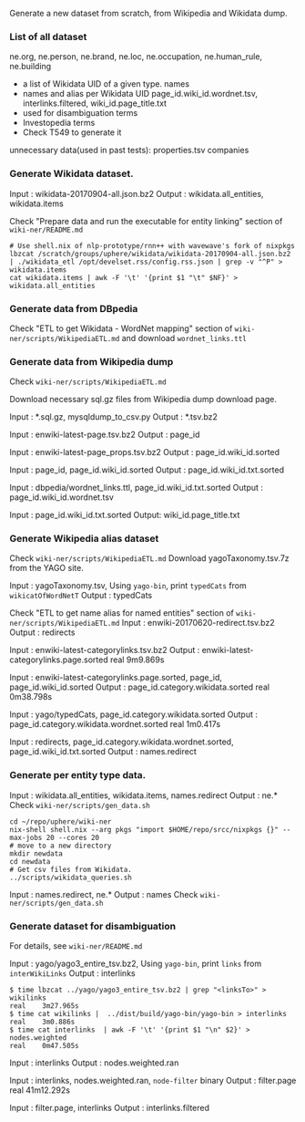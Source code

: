 Generate a new dataset from scratch, from Wikipedia and Wikidata dump.

### List of all dataset
ne.org, ne.person, ne.brand, ne.loc, ne.occupation, ne.human_rule, ne.building
 - a list of Wikidata UID of a given type.
names
 - names and alias per Wikidata UID
page_id.wiki_id.wordnet.tsv, interlinks.filtered, wiki_id.page_title.txt
 - used for disambiguation
terms
 - Investopedia terms
 - Check T549 to generate it

unnecessary data(used in past tests):
properties.tsv
companies


### Generate Wikidata dataset.
Input  : wikidata-20170904-all.json.bz2
Output : wikidata.all_entities, wikidata.items

Check "Prepare data and run the executable for entity linking" section of `wiki-ner/README.md`

```
# Use shell.nix of nlp-prototype/rnn++ with wavewave's fork of nixpkgs
lbzcat /scratch/groups/uphere/wikidata/wikidata-20170904-all.json.bz2 | ./wikidata_etl /opt/develset.rss/config.rss.json | grep -v "^P" > wikidata.items
cat wikidata.items | awk -F '\t' '{print $1 "\t" $NF}' > wikidata.all_entities
```


### Generate data from DBpedia
Check "ETL to get Wikidata - WordNet mapping" section of `wiki-ner/scripts/WikipediaETL.md`
and download `wordnet_links.ttl`

### Generate data from Wikipedia dump
Check `wiki-ner/scripts/WikipediaETL.md`

Download necessary sql.gz files from Wikipedia dump download page.

Input : *.sql.gz, mysqldump_to_csv.py
Output : *.tsv.bz2

Input : enwiki-latest-page.tsv.bz2
Output : page_id

Input : enwiki-latest-page_props.tsv.bz2
Output : page_id.wiki_id.sorted

Input : page_id, page_id.wiki_id.sorted
Output : page_id.wiki_id.txt.sorted

Input : dbpedia/wordnet_links.ttl, page_id.wiki_id.txt.sorted
Output : page_id.wiki_id.wordnet.tsv

Input : page_id.wiki_id.txt.sorted
Output: wiki_id.page_title.txt


### Generate Wikipedia alias dataset
Check `wiki-ner/scripts/WikipediaETL.md`
Download yagoTaxonomy.tsv.7z from the YAGO site.

Input : yagoTaxonomy.tsv, Using `yago-bin`, print `typedCats` from `wikicatOfWordNetT`
Output : typedCats


Check "ETL to get name alias for named entities" section of `wiki-ner/scripts/WikipediaETL.md`
Input : enwiki-20170620-redirect.tsv.bz2
Output : redirects

Input  : enwiki-latest-categorylinks.tsv.bz2
Output : enwiki-latest-categorylinks.page.sorted
real	9m9.869s

Input  : enwiki-latest-categorylinks.page.sorted, page_id, page_id.wiki_id.sorted
Output : page_id.category.wikidata.sorted
real	0m38.798s

Input  : yago/typedCats, page_id.category.wikidata.sorted
Output : page_id.category.wikidata.wordnet.sorted
real	1m0.417s

Input  : redirects, page_id.category.wikidata.wordnet.sorted, page_id.wiki_id.txt.sorted
Output : names.redirect

### Generate per entity type data.
Input : wikidata.all_entities, wikidata.items, names.redirect
Output : ne.*
Check `wiki-ner/scripts/gen_data.sh`

```
cd ~/repo/uphere/wiki-ner
nix-shell shell.nix --arg pkgs "import $HOME/repo/srcc/nixpkgs {}" --max-jobs 20 --cores 20
# move to a new directory
mkdir newdata
cd newdata
# Get csv files from Wikidata.
../scripts/wikidata_queries.sh
```

Input : names.redirect, ne.*
Output : names
Check `wiki-ner/scripts/gen_data.sh`




### Generate dataset for disambiguation
For details, see `wiki-ner/README.md`

Input  : yago/yago3_entire_tsv.bz2, Using `yago-bin`, print `links` from `interWikiLinks`
Output : interlinks

```
$ time lbzcat ../yago/yago3_entire_tsv.bz2 | grep "<linksTo>" > wikilinks
real	3m27.965s
$ time cat wikilinks |  ../dist/build/yago-bin/yago-bin > interlinks
real	3m0.886s
$ time cat interlinks  | awk -F '\t' '{print $1 "\n" $2}' > nodes.weighted
real	0m47.505s
```
Input  : interlinks
Output : nodes.weighted.ran

Input  : interlinks, nodes.weighted.ran,  `node-filter` binary
Output : filter.page
real	41m12.292s

Input : filter.page, interlinks
Output : interlinks.filtered


